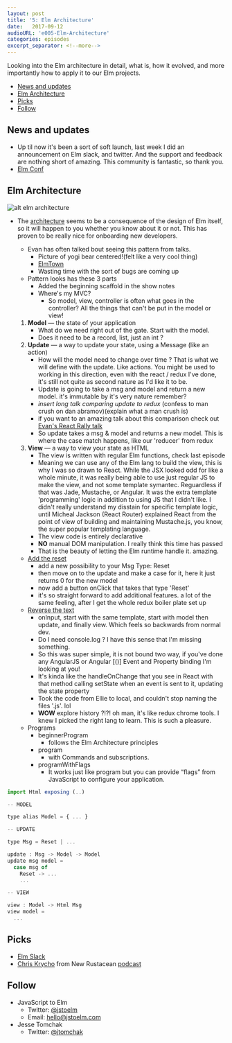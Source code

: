```yaml
---
layout: post
title: '5: Elm Architecture'
date:   2017-09-12
audioURL: 'e005-Elm-Architecture'
categories: episodes
excerpt_separator: <!--more-->
---
```

Looking into the Elm architecture in detail, what is, how it evolved, and more importantly how to apply it to our Elm projects. 
<!--more-->
<!-- TOC -->

- [News and updates](#news-and-updates)
- [Elm Architecture](#elm-architecture)
- [Picks](#picks)
- [Follow](#follow)

<!-- /TOC -->


## News and updates
* Up til now it's been a sort of soft launch, last week I did an announcement on Elm slack, and twitter. And the support and feedback are nothing short of amazing. This community is fantastic, so thank you.
* [Elm Conf](https://www.elm-conf.us/talks/)



## Elm Architecture 
![alt elm architecture](https://guide.elm-lang.org/architecture/effects/beginnerProgram.svg)
* The [architecture](https://guide.elm-lang.org/architecture/) seems to be a consequence of the design of Elm itself, so it will happen to you whether you know about it or not. This has proven to be really nice for onboarding new developers.
  * Evan has often talked bout seeing this pattern from talks. 
    * Picture of yogi bear centered!(felt like a very cool thing)
    * [ElmTown](https://elmtown.github.io/2016/12/01/The-Founding-Story-Ep-6.html)
    *  Wasting time with the sort of bugs are coming up
  * Pattern looks has these 3 parts
      * Added the beginning scaffold in the show notes 
      * Where's my MVC? 
        * So model, view, controller is often what goes in the controller? All the things that can't be put in the model or view! 
        
  1. **Model** — the state of your application
      * What do we need right out of the gate. Start with the model. 
      * Does it need to be a record, list, just an int ?
  2. **Update** — a way to update your state, using a Message (like an action)
      * How will the model need to change over time ? That is what we will define with the update. Like actions. You might be used to working in this direction, even with the react / redux I've done, it's still not quite as second nature as I'd like it to be. 
      * Update is going to take a msg and model and return a new model. it's immutable by it's very nature remember?
      * *insert long talk comparing update to redux* (confess to man crush on dan abramov)(explain what a man crush is)
      * if you want to an amazing talk about this comparison check out [Evan's React Rally talk](https://www.youtube.com/watch?v=jl1tGiUiTtI)
      * So update takes a msg & model and returns a new model. This is where the case match happens, like our 'reducer' from redux
  3. **View** — a way to view your state as HTML
      * The view is written with regular Elm functions, check last episode
      * Meaning we can use any of the Elm lang to build the view, this is why I was so drawn to React. While the JSX looked odd for like a whole minute, it was really being able to use just regular JS to make the view, and not some template symantec. Reguardless if that was Jade, Mustache, or Angular. It was the extra template 'programming' logic in addition to using JS that I didn't like. I didn't really understand my disstain for specific template logic, until Micheal Jackson (React Router) explained React from the point of view of building and maintaining Mustache.js, you know, the super popular templating language. 
      * The view code is entirely declarative
      * **NO** manual DOM manipulation. I really think this time has passed
      * That is the beauty of letting the Elm runtime handle it. amazing.
  * [Add the reset](https://ellie-app.com/4jcx724MH5va1/2)
    * add a new possibility to your Msg Type: Reset
    * then move on to the update and make a case for it, here it just returns 0 for the new model
    * now add a button onClick that takes that type 'Reset'
    * it's so straight forward to add additional features. a lot of the same feeling, after I get the whole redux boiler plate set up
  * [Reverse the text](https://ellie-app.com/4jdcfbZqBTJa1/3)
    * onInput, start with the same template, start with model then update, and finally view. Which feels so backwards from normal dev. 
    * Do I need console.log ? I have this sense that I'm missing something.
    * So this was super simple, it is not bound two way, if you've done any AngularJS or Angular [()] Event and Property binding I'm looking at you!
    * It's kinda like the handleOnChange that you see in React with that method calling setState when an event is sent to it, updating the state property
    * Took the code from Ellie to local, and couldn't stop naming the files '.js'. lol
    * **WOW** explore history ?!?! oh man, it's like redux chrome tools. I knew I picked the right lang to learn. This is such a pleasure. 
  * Programs
    * beginnerProgram
      * follows the Elm Architecture principles
    * program
      * with Commands and subscriptions.
    * programWithFlags
      * It works just like program but you can provide “flags” from JavaScript to configure your application.

```js
import Html exposing (..)

-- MODEL

type alias Model = { ... }

-- UPDATE

type Msg = Reset | ...

update : Msg -> Model -> Model
update msg model =
  case msg of
    Reset -> ...
    ...

-- VIEW

view : Model -> Html Msg
view model =
  ...

```


## Picks
* [Elm Slack](http://elm-lang.org/community)
* [Chris Krycho](https://twitter.com/chriskrycho) from New Rustacean [podcast](http://www.newrustacean.com/)


## Follow
* JavaScript to Elm
  * Twitter: [@jstoelm](https://twitter.com/jstoelm)
  * Email: [hello@jstoelm.com](mailto:hello@jstoelm.com)
* Jesse Tomchak
  * Twitter: [@jtomchak](https://twitter.com/jtomchak)
